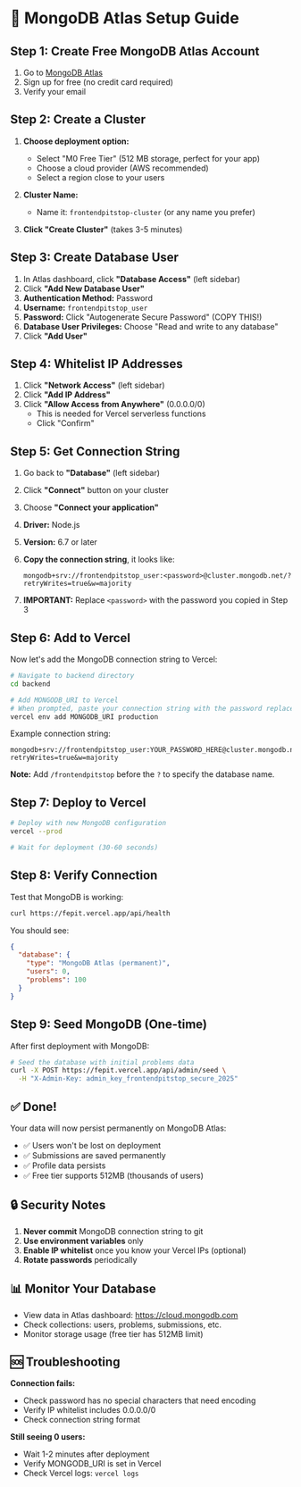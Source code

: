 # 🍃 MongoDB Atlas Setup Guide

## Step 1: Create Free MongoDB Atlas Account

1. Go to [MongoDB Atlas](https://www.mongodb.com/cloud/atlas/register)
2. Sign up for free (no credit card required)
3. Verify your email

## Step 2: Create a Cluster

1. **Choose deployment option:**
   - Select "M0 Free Tier" (512 MB storage, perfect for your app)
   - Choose a cloud provider (AWS recommended)
   - Select a region close to your users

2. **Cluster Name:**
   - Name it: `frontendpitstop-cluster` (or any name you prefer)

3. **Click "Create Cluster"** (takes 3-5 minutes)

## Step 3: Create Database User

1. In Atlas dashboard, click **"Database Access"** (left sidebar)
2. Click **"Add New Database User"**
3. **Authentication Method:** Password
4. **Username:** `frontendpitstop_user`
5. **Password:** Click "Autogenerate Secure Password" (COPY THIS!)
6. **Database User Privileges:** Choose "Read and write to any database"
7. Click **"Add User"**

## Step 4: Whitelist IP Addresses

1. Click **"Network Access"** (left sidebar)
2. Click **"Add IP Address"**
3. Click **"Allow Access from Anywhere"** (0.0.0.0/0)
   - This is needed for Vercel serverless functions
   - Click "Confirm"

## Step 5: Get Connection String

1. Go back to **"Database"** (left sidebar)
2. Click **"Connect"** button on your cluster
3. Choose **"Connect your application"**
4. **Driver:** Node.js
5. **Version:** 6.7 or later
6. **Copy the connection string**, it looks like:
   ```
   mongodb+srv://frontendpitstop_user:<password>@cluster.mongodb.net/?retryWrites=true&w=majority
   ```

7. **IMPORTANT:** Replace `<password>` with the password you copied in Step 3

## Step 6: Add to Vercel

Now let's add the MongoDB connection string to Vercel:

```bash
# Navigate to backend directory
cd backend

# Add MONGODB_URI to Vercel
# When prompted, paste your connection string with the password replaced
vercel env add MONGODB_URI production
```

Example connection string:
```
mongodb+srv://frontendpitstop_user:YOUR_PASSWORD_HERE@cluster.mongodb.net/frontendpitstop?retryWrites=true&w=majority
```

**Note:** Add `/frontendpitstop` before the `?` to specify the database name.

## Step 7: Deploy to Vercel

```bash
# Deploy with new MongoDB configuration
vercel --prod

# Wait for deployment (30-60 seconds)
```

## Step 8: Verify Connection

Test that MongoDB is working:

```bash
curl https://fepit.vercel.app/api/health
```

You should see:
```json
{
  "database": {
    "type": "MongoDB Atlas (permanent)",
    "users": 0,
    "problems": 100
  }
}
```

## Step 9: Seed MongoDB (One-time)

After first deployment with MongoDB:

```bash
# Seed the database with initial problems data
curl -X POST https://fepit.vercel.app/api/admin/seed \
  -H "X-Admin-Key: admin_key_frontendpitstop_secure_2025"
```

## ✅ Done!

Your data will now persist permanently on MongoDB Atlas:
- ✅ Users won't be lost on deployment
- ✅ Submissions are saved permanently  
- ✅ Profile data persists
- ✅ Free tier supports 512MB (thousands of users)

## 🔒 Security Notes

1. **Never commit** MongoDB connection string to git
2. **Use environment variables** only
3. **Enable IP whitelist** once you know your Vercel IPs (optional)
4. **Rotate passwords** periodically

## 📊 Monitor Your Database

- View data in Atlas dashboard: https://cloud.mongodb.com
- Check collections: users, problems, submissions, etc.
- Monitor storage usage (free tier has 512MB limit)

## 🆘 Troubleshooting

**Connection fails:**
- Check password has no special characters that need encoding
- Verify IP whitelist includes 0.0.0.0/0
- Check connection string format

**Still seeing 0 users:**
- Wait 1-2 minutes after deployment
- Verify MONGODB_URI is set in Vercel
- Check Vercel logs: `vercel logs`

